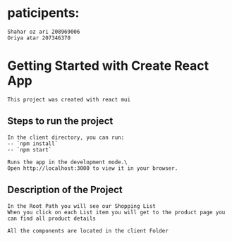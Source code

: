 # paticipents:

    Shahar oz ari 208969006
    Oriya atar 207346370

# Getting Started with Create React App

    This project was created with react mui

## Steps to run the project

    In the client directory, you can run:
    -- `npm install`
    -- `npm start`

    Runs the app in the development mode.\
    Open http://localhost:3000 to view it in your browser.

## Description of the Project

    In the Root Path you will see our Shopping List
    When you click on each List item you will get to the product page you can find all product details

    All the components are located in the client Folder
